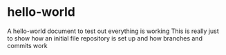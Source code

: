 # hello-world
A hello-world document to test out everything is working
This is really just to show how an initial file repository is set up and how branches and commits work
